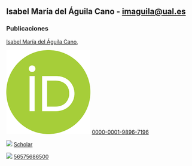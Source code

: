 
## Isabel María del Águila Cano - imaguila@ual.es

### Publicaciones

[Isabel María del Águila Cano](http://brujula.ual.es/authors/8.html),

 ![ ](/iconos/orcid.png)
[0000-0001-9896-7196](https://orcid.org/0000-0001-9896-7196)
 
 ![ ](/iconos/scholar.png) [Scholar](https://scholar.google.es/citations?user=7x1-0GsAAAAJ&hl=es)
 
 ![ ](/iconos/scopus.png) [56575686500](https://www.scopus.com/authid/detail.uri?authorId=56575686500)

